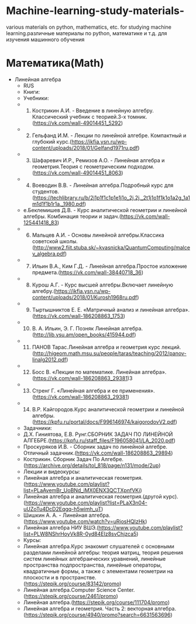 # Machine-learning-study-materials-
various materials on python, mathematics, etc. for studying machine learning.различные материалы по python, математике и т.д. для изучения машинного обучения
# Математика(Math)
  * Линейная алгебра
    * RUS
    * Книги:
    * Учебники:
    * 1. Кострикин А.И. - Введение в линейную алгебру. Классический учебник с теорией.3-х томник.(https://vk.com/wall-49014451_5292)
    * 2. Гельфанд И.М. - Лекции по линейной алгебре. Компактный и глубокий курс.(https://ikfia.ysn.ru/wp-content/uploads/2018/01/Gelfand1971ru.pdf)
    * 3. Шафаревич И.Р., Ремизов А.О. - Линейная алгебра и геометрия.Теория с геометрическим подходом.(https://vk.com/wall-49014451_8063)
    * 4. Воеводин В.В. - Линейная алгебра.Подробный курс для студентов.(https://techlibrary.ru/b/2j1p1f1c1p1e1j1o_2j.2j._2t1j1o1f1k1o1a2g_1a1m1d1f1b1r1a._1980.pdf)
    *  e.Беклемишев Д.В. - Курс аналитической геометрии и линейной алгебры. Комбинация теории и задач.(https://vk.com/wall-125441418_83)
    * 6. Мальцев А.И. - Основы линейной алгебры.Классика советской школы.(http://www2.fiit.stuba.sk/~kvasnicka/QuantumComputing/malcev_algebra.pdf)
    * 7. Ильин В.А., Ким Г.Д. - Линейная алгебра.Простое изложение предмета.(https://vk.com/wall-38440718_36)
    * 8. Курош А.Г. - Курс высшей алгебры.Включает линейную алгебру.(https://ikfia.ysn.ru/wp-content/uploads/2018/01/Kurosh1968ru.pdf)
    * 9. Тыртышниктов Е. Е. «Матричный анализ и линейная алгебра».(https://vk.com/wall-186208863_1753)
    * 10. В. А. Ильин, Э. Г. Позняк Линейная алгебра.(http://lib.ysu.am/open_books/415944.pdf)
    * 11. ПАНОВ Тарас.Линейная алгебра и геометрия курс лекций.(http://higeom.math.msu.su/people/taras/teaching/2012/panov-linalg2012.pdf)
    * 12. Босс В. «Лекции по математике. Линейная алгебра».(https://vk.com/wall-186208863_29381)3
    * 13. Стренг Г. «Линейная алгебра и ее применения».(https://vk.com/wall-186208863_29381)
    * 14. В.Р. Кайгородов.Курс аналитической геометрии и линейной алгебры.(https://kpfu.ru/portal/docs/F996146974/kaigorodovV2.pdf)
    * Задачники:
    * Д.Х. Гиниятова, Е.В. Рунг.СБОРНИК ЗАДАЧ ПО ЛИНЕЙНОЙ АЛГЕБРЕ.(https://kpfu.ru/staff_files/F196058041/LA_2020.pdf)
    * Проскуряков И.В. - Сборник задач по линейной алгебре. Отличный задачник.(https://vk.com/wall-186208863_29894)
    * Кострикин. Сборник Задач По Алгебре.(https://archive.org/details/tol_818/page/n131/mode/2up)
    * Лекции и видеокурсы:
    * Линейная алгебра и аналитическая геометрия.(https://www.youtube.com/playlist?list=PLaAvemBr_UoBNd_iMX0ENX3QCTXpnfVKi)
    * Линейная алгебра и аналитическая геометрия.(другой курс).(https://www.youtube.com/playlist?list=PLaX3n04-uUZoTu4DcD2Eqgq-h5wimh_uT)
    * Шишкин А. А. - Линейная алгебра.(https://www.youtube.com/watch?v=uRjosHQIzHk)
    * Линейная алгебра НИУ ВШЭ.(https://www.youtube.com/playlist?list=PLW8NShrHoyVk8R-0yd84EIz8svChjzca5)
    * Курсы:
    * Линейная алгебра.Курс знакомит слушателей с основными разделами линейной алгебры: теория матриц, теория решения систем линейных алгебраических уравнений, линейные пространства подпространства, линейные операторы, квадратичные формы, а также с элементами геометрии на плоскости и в пространстве.(https://stepik.org/course/83142/promo)
    * Линейная алгебра.Computer Science Center.(https://stepik.org/course/2461/promo)
    * Линейная алгебра.(https://stepik.org/course/111704/promo)
    * Линейная алгебра и геометрия. Часть 2: векторная алгебра.(https://stepik.org/course/4940/promo?search=6631563696)
